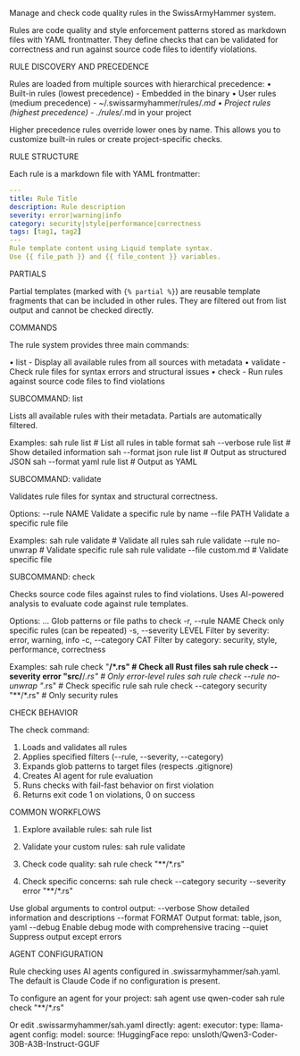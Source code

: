 Manage and check code quality rules in the SwissArmyHammer system.

Rules are code quality and style enforcement patterns stored as markdown files
with YAML frontmatter. They define checks that can be validated for correctness
and run against source code files to identify violations.

RULE DISCOVERY AND PRECEDENCE

Rules are loaded from multiple sources with hierarchical precedence:
• Built-in rules (lowest precedence) - Embedded in the binary
• User rules (medium precedence) - ~/.swissarmyhammer/rules/*.md
• Project rules (highest precedence) - ./rules/*.md in your project

Higher precedence rules override lower ones by name. This allows you to
customize built-in rules or create project-specific checks.

RULE STRUCTURE

Each rule is a markdown file with YAML frontmatter:
```yaml
---
title: Rule Title
description: Rule description
severity: error|warning|info
category: security|style|performance|correctness
tags: [tag1, tag2]
---
Rule template content using Liquid template syntax.
Use {{ file_path }} and {{ file_content }} variables.
```

PARTIALS

Partial templates (marked with `{% partial %}`) are reusable template fragments
that can be included in other rules. They are filtered out from list output
and cannot be checked directly.

COMMANDS

The rule system provides three main commands:

• list - Display all available rules from all sources with metadata
• validate - Check rule files for syntax errors and structural issues
• check - Run rules against source code files to find violations

SUBCOMMAND: list

Lists all available rules with their metadata. Partials are automatically filtered.

Examples:
  sah rule list                      # List all rules in table format
  sah --verbose rule list            # Show detailed information
  sah --format json rule list        # Output as structured JSON
  sah --format yaml rule list        # Output as YAML

SUBCOMMAND: validate

Validates rule files for syntax and structural correctness.

Options:
  --rule NAME    Validate a specific rule by name
  --file PATH    Validate a specific rule file

Examples:
  sah rule validate                  # Validate all rules
  sah rule validate --rule no-unwrap # Validate specific rule
  sah rule validate --file custom.md # Validate specific file

SUBCOMMAND: check

Checks source code files against rules to find violations. Uses AI-powered
analysis to evaluate code against rule templates.

Options:
  <PATTERNS>...          Glob patterns or file paths to check
  -r, --rule NAME        Check only specific rules (can be repeated)
  -s, --severity LEVEL   Filter by severity: error, warning, info
  -c, --category CAT     Filter by category: security, style, performance, correctness

Examples:
  sah rule check "**/*.rs"                    # Check all Rust files
  sah rule check --severity error "src/**/*.rs" # Only error-level rules
  sah rule check --rule no-unwrap "*.rs"      # Check specific rule
  sah rule check --category security "**/*.rs" # Only security rules

CHECK BEHAVIOR

The check command:
1. Loads and validates all rules
2. Applies specified filters (--rule, --severity, --category)
3. Expands glob patterns to target files (respects .gitignore)
4. Creates AI agent for rule evaluation
5. Runs checks with fail-fast behavior on first violation
6. Returns exit code 1 on violations, 0 on success

COMMON WORKFLOWS

1. Explore available rules:
   sah rule list

2. Validate your custom rules:
   sah rule validate

3. Check code quality:
   sah rule check "**/*.rs"

4. Check specific concerns:
   sah rule check --category security --severity error "**/*.rs"

Use global arguments to control output:
  --verbose         Show detailed information and descriptions
  --format FORMAT   Output format: table, json, yaml
  --debug           Enable debug mode with comprehensive tracing
  --quiet           Suppress output except errors

AGENT CONFIGURATION

Rule checking uses AI agents configured in .swissarmyhammer/sah.yaml.
The default is Claude Code if no configuration is present.

To configure an agent for your project:
  sah agent use qwen-coder
  sah rule check "**/*.rs"

Or edit .swissarmyhammer/sah.yaml directly:
  agent:
    executor:
      type: llama-agent
      config:
        model:
          source: !HuggingFace
            repo: unsloth/Qwen3-Coder-30B-A3B-Instruct-GGUF